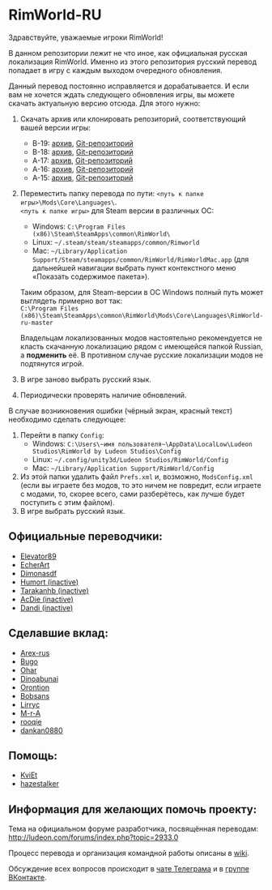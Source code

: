 ﻿# RimWorld-RU
﻿Здравствуйте, уважаемые игроки RimWorld!

В данном репозитории лежит не что иное, как официальная русская локализация RimWorld. Именно из этого репозитория русский перевод попадает в игру с каждым выходом очередного обновления.

Данный перевод постоянно исправляется и дорабатывается. И если вам не хочется ждать следующего обновления игры, вы можете скачать актуальную версию отсюда. Для этого нужно:

1. Скачать архив или клонировать репозиторий, соответствующий вашей версии игры:
	* B-19: [архив](https://github.com/Ludeon/RimWorld-ru/archive/master.zip), [Git-репозиторий](https://github.com/Ludeon/RimWorld-ru)
	* B-18: [архив](https://github.com/Ludeon/RimWorld-ru/archive/beta-18.zip), [Git-репозиторий](https://github.com/Ludeon/RimWorld-ru/tree/beta-18)
	* A-17: [архив](https://github.com/Ludeon/RimWorld-ru/archive/alpha-17.zip), [Git-репозиторий](https://github.com/Ludeon/RimWorld-ru/tree/alpha-17)
	* A-16: [архив](https://github.com/Ludeon/RimWorld-ru/archive/alpha-16.zip), [Git-репозиторий](https://github.com/Ludeon/RimWorld-ru/tree/alpha-16)
	* A-15: [архив](https://github.com/Ludeon/RimWorld-ru/archive/alpha-15.zip), [Git-репозиторий](https://github.com/Ludeon/RimWorld-ru/tree/alpha-15)
2. Переместить папку перевода по пути:
`<путь к папке игры>\Mods\Core\Languages\`.  
`<путь к папке игры>` для Steam версии в различных ОС:
    * Windows: `C:\Program Files (x86)\Steam\SteamApps\common\RimWorld\`
    * Linux: `~/.steam/steam/steamapps/common/Rimworld`
    * Mac: `~/Library/Application Support/Steam/steamapps/common/RimWorld/RimWorldMac.app` (для дальнейшей навигации выбрать пункт контекстного меню «Показать содержимое пакета»).

    Таким образом, для Steam-версии в ОС Windows полный путь может выглядеть примерно вот так:  
    `C:\Program Files (x86)\Steam\SteamApps\common\RimWorld\Mods\Core\Languages\RimWorld-ru-master`  
	
	Владельцам локализованных модов настоятельно рекомендуется не класть скачанную локализацию рядом с имеющейся папкой Russian, а **подменить** её. В противном случае русские локализации модов не подтянутся игрой.
3. В игре заново выбрать русский язык.
4. Периодически проверять наличие обновлений.

В случае возникновения ошибки (чёрный экран, красный текст) необходимо сделать следующее:

1. Перейти в папку `Config`:
    * Windows: `C:\Users\~имя пользователя~\AppData\LocalLow\Ludeon Studios\RimWorld by Ludeon Studios\Config`
    * Linux: `~/.config/unity3d/Ludeon Studios/RimWorld/Config`
    * Mac: `~/Library/Application Support/RimWorld/Config`
2. Из этой папки удалить файл `Prefs.xml` и, возможно, `ModsConfig.xml` (если вы играете без модов, то это ничем не повредит, если играете с модами, то, скорее всего, сами разберётесь, как лучше будет поступить с этим файлом).
3. В игре выбрать русский язык.

## Официальные переводчики:
* [Elevator89](https://github.com/Elevator89)
* [EcherArt](https://github.com/EcherArt)
* [Dimonasdf](https://github.com/Dimonasdf)
* [Humort (inactive)](https://github.com/Humort)
* [Tarakanhb (inactive)](https://github.com/Tarakanhb)
* [AcDie (inactive)](https://github.com/AcDie)
* [Dandi (inactive)](https://github.com/Dandi91)


## Сделавшие вклад:
* [Arex-rus](https://github.com/Arex-rus)
* [Bugo](https://github.com/dragomano)
* [Ohar](https://github.com/Ohar)
* [Dinoabunai](https://github.com/Dinoabunai)
* [Orontion](https://github.com/orontion)
* [Bobsans](https://github.com/bobsans)
* [Lirryc](https://github.com/Lirryc)
* [M-r-A](https://github.com/M-r-A)
* [rooqie](https://github.com/rooqie)
* [dankan0880](https://github.com/dankan0880)


## Помощь:
* [KviEt](https://github.com/KviEt)
* [hazestalker](https://github.com/hazestalker)


## Информация для желающих помочь проекту:
Тема на официальном форуме разработчика, посвящённая переводам: http://ludeon.com/forums/index.php?topic=2933.0

Процесс перевода и организация командной работы описаны в [wiki](https://github.com/Ludeon/RimWorld-ru/wiki).

Обсуждение всех вопросов происходит в [чате Телеграма](https://t.me/rimworld_ru) и в [группе ВКонтакте](https://vk.com/rimworld_russian).
